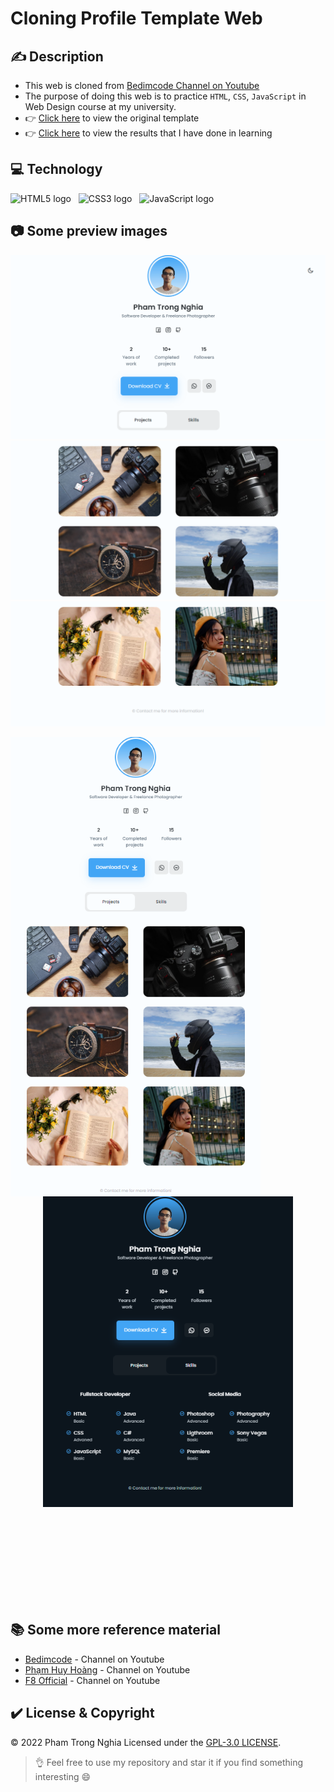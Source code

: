 # Cloning Profile Template Web

## ✍️ Description
* This web is cloned from [Bedimcode Channel on Youtube](https://www.youtube.com/watch?v=mq0xJxOTiYo&list=LL&index=61&t=156s&ab_channel=Bedimcode)
* The purpose of doing this web is to practice `HTML`, `CSS`, `JavaScript` in Web Design course at my university.
* 👉 [Click here](https://www.buymeacoffee.com/bedimcode/e/65191) to view the original template
* 👉 [Click here](https://tienhuynh-tn.github.io/clone-w3s-template-band/) to view the results that I have done in learning

## 💻 Technology
<span><img src="https://img.shields.io/badge/HTML5-F8F8FF?logo=HTML5&logoColor=E34F26" alt="HTML5 logo" title="HTML5" height="25" /></span>
&nbsp;
<span><img src="https://img.shields.io/badge/CSS3-F8F8FF?logo=CSS3&logoColor=1572B6" alt="CSS3 logo" title="CSS3" height="25" /></span>
&nbsp;
<span><img src="https://img.shields.io/badge/JavaScript-F8F8FF?logo=JavaScript&logoColor=F7DF1E" alt="JavaScript logo" title="JavaScript" height="25" /></span>
&nbsp;

## 📷	 Some preview images
![Header](https://github.com/ptnghia3502/clone-profile-template/blob/main/preview%20imgs/1.png)
![Body](https://github.com/ptnghia3502/clone-profile-template/blob/main/preview%20imgs/2.png)
![Footer](https://github.com/ptnghia3502/clone-profile-template/blob/main/preview%20imgs/3.png)

<div align=center>
  <div>
    <img width="400" align="left" src="https://github.com/ptnghia3502/clone-profile-template/blob/main/preview%20imgs/4.png" />
  </div>
  <div>
    <img width="400" align="center" src="https://github.com/ptnghia3502/clone-profile-template/blob/main/preview%20imgs/5.png" />
  </div>
</div>
</br></br></br></br></br></br></br></br></br>

## 📚 Some more reference material
* [Bedimcode](https://www.youtube.com/c/Bedimcode) - Channel on Youtube
* [Phạm Huy Hoàng](https://www.youtube.com/c/t%C3%B4i%C4%91icoded%E1%BA%A1oblog) - Channel on Youtube
* [F8 Official](https://www.youtube.com/c/F8VNOfficial) - Channel on Youtube

## ✔️ License & Copyright
&copy; 2022 Pham Trong Nghia Licensed under the [GPL-3.0 LICENSE](https://github.com/ptnghia3502/object-oriented-programming/blob/main/README.md).

> 👌 Feel free to use my repository and star it if you find something interesting 😄
